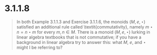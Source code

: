 # 3.1.1.8 

> In both Example 3.1.1.3 and Exercise 3.1.1.6, the monoids $(M,e,\star)$
> satisfied an additional rule called \textit{commutativity}, namely $m\star n =
> n\star m$ for every $m,n \in M$. There is a monoid $(M, e, \star)$ lurking in
> linear algebra textbooks that is not commutative; if you have a background in
> linear algebra try to answer this: what $M$, $e$, and $\star$ might I be
> referring to?
